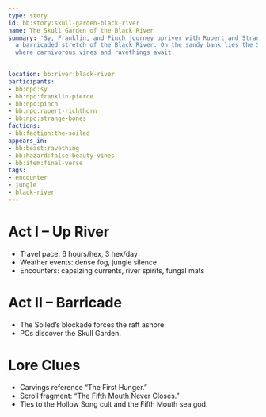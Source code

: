 ```yaml
---
type: story
id: bb:story:skull-garden-black-river
name: The Skull Garden of the Black River
summary: 'Sy, Franklin, and Pinch journey upriver with Rupert and Strange Bones, reaching
  a barricaded stretch of the Black River. On the sandy bank lies the Skull Garden,
  where carnivorous vines and ravethings await.

  '
location: bb:river:black-river
participants:
- bb:npc:sy
- bb:npc:franklin-pierce
- bb:npc:pinch
- bb:npc:rupert-richthorn
- bb:npc:strange-bones
factions:
- bb:faction:the-soiled
appears_in:
- bb:beast:ravething
- bb:hazard:false-beauty-vines
- bb:item:final-verse
tags:
- encounter
- jungle
- black-river
---
```

# Act I – Up River
- Travel pace: 6 hours/hex, 3 hex/day
- Weather events: dense fog, jungle silence
- Encounters: capsizing currents, river spirits, fungal mats

# Act II – Barricade
- The Soiled’s blockade forces the raft ashore.
- PCs discover the Skull Garden.

# Lore Clues
- Carvings reference “The First Hunger.”
- Scroll fragment: “The Fifth Mouth Never Closes.”
- Ties to the Hollow Song cult and the Fifth Mouth sea god.
